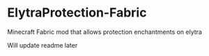 # ElytraProtection-Fabric
Minecraft Fabric mod that allows protection enchantments on elytra

Will update readme later
